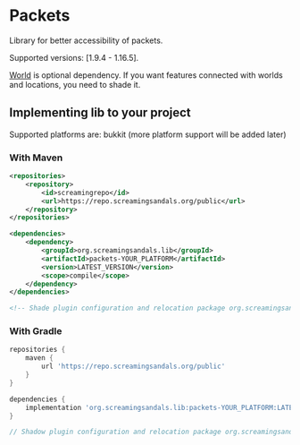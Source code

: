 # Packets
Library for better accessibility of packets.

Supported versions: [1.9.4 - 1.16.5].

[World](../world/README.md) is optional dependency. If you want features connected with worlds and locations, you need to shade it.

## Implementing lib to your project

Supported platforms are: bukkit (more platform support will be added later)

### With Maven
```xml
<repositories>
    <repository>
        <id>screamingrepo</id>
        <url>https://repo.screamingsandals.org/public</url>
    </repository>
</repositories>

<dependencies>
    <dependency>
        <groupId>org.screamingsandals.lib</groupId>
        <artifactId>packets-YOUR_PLATFORM</artifactId>
        <version>LATEST_VERSION</version>
        <scope>compile</scope>
    </dependency>
</dependencies>

<!-- Shade plugin configuration and relocation package org.screamingsandals.lib to your own package -->
```

### With Gradle

```groovy
repositories {
    maven { 
        url 'https://repo.screamingsandals.org/public' 
    }
}

dependencies {
    implementation 'org.screamingsandals.lib:packets-YOUR_PLATFORM:LATEST_VERSION_HERE'
}

// Shadow plugin configuration and relocation package org.screamingsandals.lib to your own package
```



